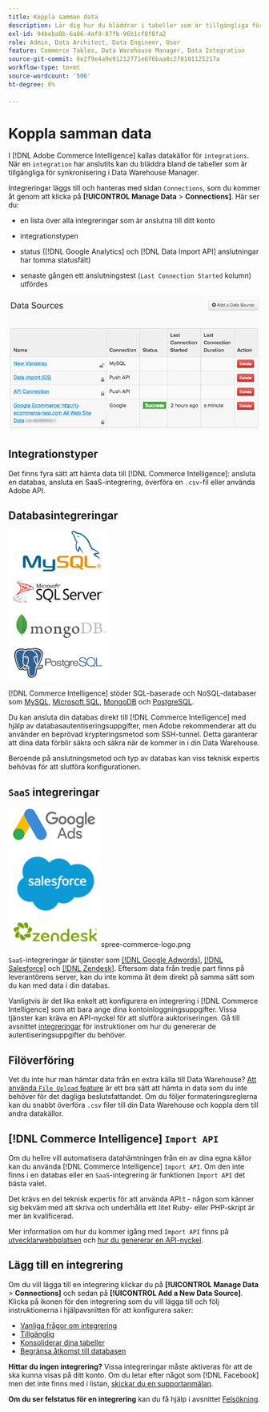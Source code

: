 ```yaml
---
title: Koppla samman data
description: Lär dig hur du bläddrar i tabeller som är tillgängliga för synkronisering i Data Warehouse Manager.
exl-id: 94beba8b-6a86-4af9-87fb-96b1cf8f8fa2
role: Admin, Data Architect, Data Engineer, User
feature: Commerce Tables, Data Warehouse Manager, Data Integration
source-git-commit: 6e2f9e4a9e91212771e6f6baa8c2f8101125217a
workflow-type: tm+mt
source-wordcount: '506'
ht-degree: 0%

---
```


# Koppla samman data

I [!DNL Adobe Commerce Intelligence] kallas datakällor för `integrations`. När en `integration` har anslutits kan du bläddra bland de tabeller som är tillgängliga för synkronisering i Data Warehouse Manager.

Integreringar läggs till och hanteras med sidan `Connections`, som du kommer åt genom att klicka på **[!UICONTROL Manage Data** > **Connections]**. Här ser du:

* en lista över alla integreringar som är anslutna till ditt konto

* integrationstypen

* status ([!DNL Google Analytics] och [!DNL Data Import API] anslutningar har tomma statusfält)

* senaste gången ett anslutningstest (`Last Connection Started` kolumn) utfördes

![Data\_Sources\_Table.png](../../../assets/Data_Sources_Table.png)

## Integrationstyper

Det finns fyra sätt att hämta data till [!DNL Commerce Intelligence]: ansluta en databas, ansluta en SaaS-integrering, överföra en `.csv`-fil eller använda Adobe API.

## Databasintegreringar

![Database\_icons.jpg](../../../assets/Database_icons.jpg)

[!DNL Commerce Intelligence] stöder SQL-baserade och NoSQL-databaser som [MySQL](../../importing-data/integrations/mysql-via-ssh-tunnel.md), [Microsoft SQL](../integrations/microsoft-sql-server.md), [MongoDB](../integrations/mongodb-via-ssh-tunnel.md) och [PostgreSQL](../integrations/postgresql.md).

Du kan ansluta din databas direkt till [!DNL Commerce Intelligence] med hjälp av databasautentiseringsuppgifter, men Adobe rekommenderar att du använder en beprövad krypteringsmetod som SSH-tunnel. Detta garanterar att dina data förblir säkra och säkra när de kommer in i din Data Warehouse.

Beroende på anslutningsmetod och typ av databas kan viss teknisk expertis behövas för att slutföra konfigurationen.

## `SaaS` integreringar

![](../../../assets/SaaS_icons.jpg)spree-commerce-logo.png

`SaaS`-integreringar är tjänster som [[!DNL Google Adwords]](../integrations/google-adwords.md), [[!DNL Salesforce]](../integrations/salesforce.md) och [[!DNL Zendesk]](../integrations/zendesk.md). Eftersom data från tredje part finns på leverantörens server, kan du inte komma åt dem direkt på samma sätt som du kan med data i din databas.

Vanligtvis är det lika enkelt att konfigurera en integrering i [!DNL Commerce Intelligence] som att bara ange dina kontoinloggningsuppgifter. Vissa tjänster kan kräva en API-nyckel för att slutföra auktoriseringen. Gå till avsnittet [integreringar](../integrations/integrations.md) för instruktioner om hur du genererar de autentiseringsuppgifter du behöver.

## Filöverföring

Vet du inte hur man hämtar data från en extra källa till Data Warehouse? [Att använda `File Upload` feature](../connecting-data/using-file-uploader.md) är ett bra sätt att hämta in data som du inte behöver för det dagliga beslutsfattandet. Om du följer formateringsreglerna kan du snabbt överföra `.csv` filer till din Data Warehouse och koppla dem till andra datakällor.

## [!DNL Commerce Intelligence] `Import API`

Om du hellre vill automatisera datahämtningen från en av dina egna källor kan du använda [!DNL Commerce Intelligence] `Import API`. Om den inte finns i en databas eller en `SaaS`-integrering är funktionen `Import API` det bästa valet.

Det krävs en del teknisk expertis för att använda API:t - någon som känner sig bekväm med att skriva och underhålla ett litet Ruby- eller PHP-skript är mer än kvalificerad.

Mer information om hur du kommer igång med `Import API` finns på [utvecklarwebbplatsen](https://developer.adobe.com/commerce/services/reporting/) och [hur du genererar en API-nyckel](https://developer.adobe.com/commerce/services/reporting/import-api/).

## Lägg till en integrering

Om du vill lägga till en integrering klickar du på **[!UICONTROL Manage Data** > **Connections]** och sedan på **[!UICONTROL Add a New Data Source]**. Klicka på ikonen för den integrering som du vill lägga till och följ instruktionerna i hjälpavsnitten för att konfigurera saker:

* [Vanliga frågor om integrering](https://support.magento.com/hc/en-us/sections/360003161871-Integration-FAQ)
* [Tillgänglig ](../integrations/integrations.md)
* [Konsoliderar dina tabeller](../../../best-practices/consolidating-your-tables.md)
* [Begränsa åtkomst till databasen](../../../administrator/account-management/restrict-db-access.md)

**Hittar du ingen integrering?** Vissa integreringar måste aktiveras för att de ska kunna visas på ditt konto. Om du letar efter något som [!DNL Facebook] men det inte finns med i listan, [skickar du en supportanmälan](https://experienceleague.adobe.com/docs/commerce-knowledge-base/kb/troubleshooting/miscellaneous/mbi-service-policies.html?lang=sv-SE).

**Om du ser felstatus för en integrering** kan du få hjälp i avsnittet [Felsökning](https://support.magento.com/hc/en-us/sections/360003078151).
